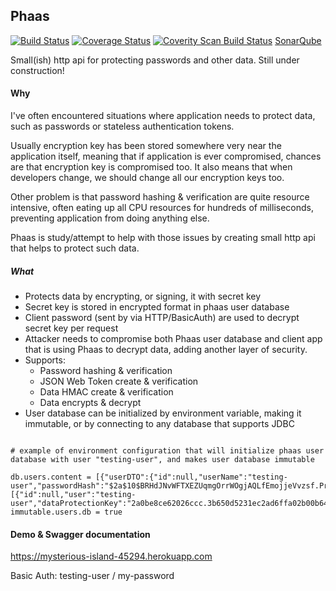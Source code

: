 ## Phaas

[![Build Status](https://travis-ci.org/TomiTakussaari/phaas.svg?branch=master)](https://travis-ci.org/TomiTakussaari/phaas)
[![Coverage Status](https://coveralls.io/repos/github/TomiTakussaari/phaas/badge.svg?branch=master)](https://coveralls.io/github/TomiTakussaari/phaas?branch=master)
[![Coverity Scan Build Status](https://scan.coverity.com/projects/11237/badge.svg)](https://scan.coverity.com/projects/tomitakussaari-phaas)
[SonarQube](https://sonarqube.com/dashboard?id=com.github.tomitakussaari%3Aphaas)

Small(ish) http api for protecting passwords and other data.
Still under construction!

#### Why
I've often encountered situations where application needs to protect data, such as passwords or stateless authentication tokens.

Usually encryption key has been stored somewhere very near the application itself, meaning that if application is ever compromised, 
chances are that encryption key is compromised too. It also means that when developers change, we should change all our encryption keys too.

Other problem is that password hashing & verification are quite resource intensive, often eating up all CPU resources for hundreds of milliseconds, preventing application from doing anything else.

Phaas is study/attempt to help with those issues by creating small http api that helps to protect such data. 

##### What

- Protects data by encrypting, or signing, it with secret key
- Secret key is stored in encrypted format in phaas user database
- Client password (sent by via HTTP/BasicAuth) are used to decrypt secret key per request
- Attacker needs to compromise both Phaas user database and client app that is using Phaas to decrypt data, adding another layer of security.
- Supports:
    - Password hashing & verification
    - JSON Web Token create & verification
    - Data HMAC create & verification
    - Data encrypts & decrypt
- User database can be initialized by environment variable, making it immutable, or by connecting to any database that supports JDBC

```properties

# example of environment configuration that will initialize phaas user database with user "testing-user", and makes user database immutable

db.users.content = [{"userDTO":{"id":null,"userName":"testing-user","passwordHash":"$2a$10$BRHdJNvWFTXEZUqmgOrrWOgjAQLfEmojjeVvzsf.PrNEWCPs.4CQq","roles":"ROLE_USER","sharedSecretForSigningCommunication":"secret"},"userConfigurationDTOs":[{"id":null,"user":"testing-user","dataProtectionKey":"2a0be8ce62026ccc.3b650d5231ec2ad6ffa02b00b64c24a51fe59dbc463613dcc8805e78a1ec0b34855600e8f91f301a2259277d0d12091ccd0400027eff25e33887f4e547e5c1e4051540cb39019db8571ba55ef6f0d32bc357731b41e3e70a2c6f699e9473803dc7d465205447fac9563c3165aaf85f47","active":true,"algorithm":"DEFAULT_SHA256ANDBCRYPT"}]}]
immutable.users.db = true

```
 
#### Demo & Swagger documentation
https://mysterious-island-45294.herokuapp.com

Basic Auth: testing-user / my-password



